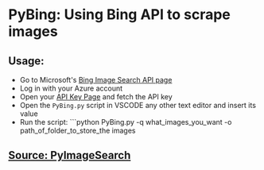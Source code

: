 # PyBing: Using Bing API to scrape images

## Usage:

- Go to Microsoft's [Bing Image Search API page](https://azure.microsoft.com/en-us/services/cognitive-services/bing-image-search-api/)
- Log in with your Azure account
- Open your [API Key Page](https://azure.microsoft.com/en-us/try/cognitive-services/my-apis/?apiSlug=search-api) and fetch the API key
- Open the ``PyBing.py`` script in VSCODE any other text editor and insert its value
- Run the script: ```python PyBing.py -q what_images_you_want -o path_of_folder_to_store_the images

## [Source: PyImageSearch](https://www.pyimagesearch.com/2018/04/09/how-to-quickly-build-a-deep-learning-image-dataset/)